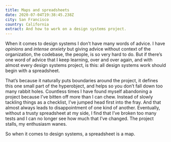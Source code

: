 ```yaml
---
title: Maps and spreadsheets
date: 2020-07-04T19:38:45.238Z
city: San Francisco
country: California
extract: And how to work on a design systems project.
---
```

When it comes to design systems I don’t have many words of advice. I have *opinions* and *intense anxiety* but giving advice without context of the organization, the codebase, the people, is so very hard to do. But if there’s one word of advice that I keep learning, over and over again, and with almost every design systems project, is this: all design systems work should begin with a spreadsheet. 

That’s because it naturally puts boundaries around the project, it defines this one small part of the hyperobject, and helps so you don’t fall down too many rabbit holes. Countless times I have found myself abandoning a project because I’ve bitten off more than I can chew. Instead of slowly tackling things as a checklist, I’ve jumped head first into the fray. And that almost always leads to disappointment of one kind of another. Eventually, without a trusty spreadsheet at my side, I find that I’ve broken too many tests and I can no longer see how much that I’ve changed. The project stalls, my enthusiasm wanes. 

So when it comes to design systems, a spreadsheet is a map.